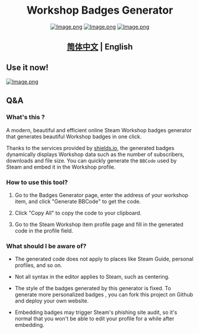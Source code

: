 <p align="center">
    <h1 align="center">Workshop Badges Generator</h1>
    <div align="center">
    <a href='https://space.bilibili.com/523837807'><img src="https://bilistats.lonelyion.com/followers?uid=523837807&amp;style=for-the-badge" referrerpolicy="no-referrer" alt="Image.png"></a>
    <a href='https://discord.gg/zbX7nQa8xF'><img src="https://img.shields.io/discord/806044973795246080?style=for-the-badge&amp;logo=discord&amp;logoColor=fff&amp;label=Discord&amp;labelColor=515de9&amp;color=f2f2f2" referrerpolicy="no-referrer" alt="Image.png"></a>
    <a href='https://steamcommunity.com/id/obscurefreeman/'><img src="https://img.shields.io/badge/steam-065b8c?style=for-the-badge&amp;logo=steam" referrerpolicy="no-referrer" alt="Image.png"></a>
    </div>
    <h2 align="center"><a href="README_zh.md">简体中文</a> | English</h2>
</p>


## Use it now!

[![Image.png](https://img.shields.io/badge/workshop-badges_generator-335F4B?style=for-the-badge&logo=sourceengine)](https://obscurefreeman.github.io/workshop-badges-generator/)

## Q&A

### What's this ?

A modern, beautiful and efficient online Steam Workshop badges generator that generates beautiful Workshop badges in one click.

Thanks to the services provided by [shields.io](https://shields.io/), the generated badges dynamically displays Workshop data such as the number of subscribers, downloads and file size. You can quickly generate the `BBCode` used by Steam and embed it in the Workshop profile.

### How to use this tool?

1. Go to the Badges Generator page, enter the address of your workshop item, and click "Generate BBCode" to get the code.
2. Click "Copy All" to copy the code to your clipboard.

3. Go to the Steam Workshop item profile page and fill in the generated code in the profile field.

### What should I be aware of?

- The generated code does not apply to places like Steam Guide, personal profiles, and so on.
- Not all syntax in the editor applies to Steam, such as centering.

- The style of the badges generated by this generator is fixed. To generate more personalized badges , you can fork this project on Github and deploy your own website.
- Embedding badges may trigger Steam's phishing site audit, so it's normal that you won't be able to edit your profile for a while after embedding.
